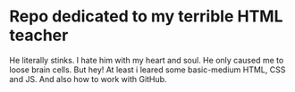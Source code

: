 # Repo dedicated to my terrible HTML teacher

He literally stinks. I hate him with my heart and soul.
He only caused me to loose brain cells.
But hey! At least i leared some basic-medium HTML, CSS and JS.
And also how to work with GitHub.
